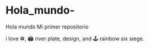 # Hola_mundo-
Hola mundo
Mi primer repositorio

i love :soccer:, :stadium: river plate, design, and :joystick: rainbow six siege.
